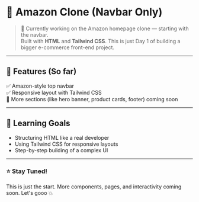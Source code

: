 # 🛒 Amazon Clone (Navbar Only)

> 🚧 Currently working on the Amazon homepage clone — starting with the navbar.  
> Built with **HTML** and **Tailwind CSS**. This is just Day 1 of building a bigger e-commerce front-end project.

---

## 📌 Features (So far)

✅ Amazon-style top navbar  
✅ Responsive layout with Tailwind CSS  
🚧 More sections (like hero banner, product cards, footer) coming soon

---

## 🧠 Learning Goals

- Structuring HTML like a real developer
- Using Tailwind CSS for responsive layouts
- Step-by-step building of a complex UI

---

### ⭐ Stay Tuned!

This is just the start. More components, pages, and interactivity coming soon. Let's gooo 💥
